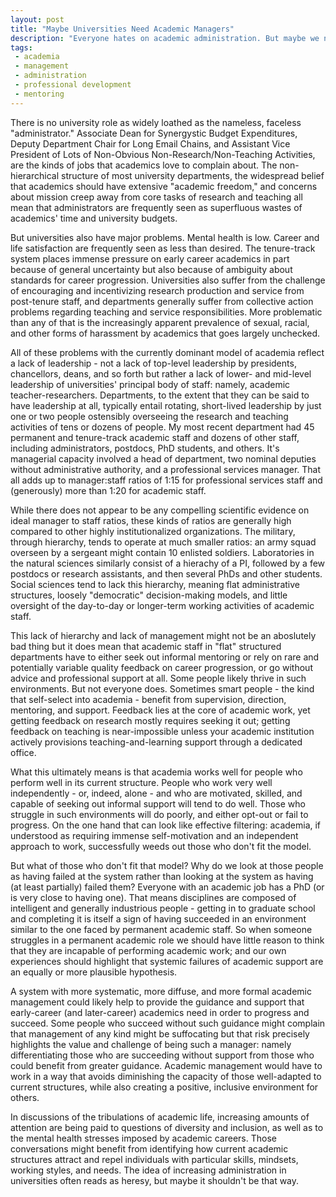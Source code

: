 ```yaml
---
layout: post
title: "Maybe Universities Need Academic Managers"
description: "Everyone hates on academic administration. But maybe we need academic managers more than we realize."
tags:
 - academia
 - management
 - administration
 - professional development
 - mentoring
---
```


There is no university role as widely loathed as the nameless, faceless "administrator." Associate Dean for Synergystic Budget Expenditures, Deputy Department Chair for Long Email Chains, and Assistant Vice President of Lots of Non-Obvious Non-Research/Non-Teaching Activities, are the kinds of jobs that academics love to complain about. The non-hierarchical structure of most university departments, the widespread belief that academics should have extensive "academic freedom," and concerns about mission creep away from core tasks of research and teaching all mean that administrators are frequently seen as superfluous wastes of academics' time and university budgets.

But universities also have major problems. Mental health is low. Career and life satisfaction are frequently seen as less than desired. The tenure-track system places immense pressure on early career academics in part because of general uncertainty but also because of ambiguity about standards for career progression. Universities also suffer from the challenge of encouraging and incentivizing research production and service from post-tenure staff, and departments generally suffer from collective action problems regarding teaching and service responsibilities. More problematic than any of that is the increasingly apparent prevalence of sexual, racial, and other forms of harassment by academics that goes largely unchecked.

All of these problems with the currently dominant model of academia reflect a lack of leadership - not a lack of top-level leadership by presidents, chancellors, deans, and so forth but rather a lack of lower- and mid-level leadership of universities' principal body of staff: namely, academic teacher-researchers. Departments, to the extent that they can be said to have leadership at all, typically entail rotating, short-lived leadership by just one or two people ostensibly overseeing the research and teaching activities of tens or dozens of people. My most recent department had 45 permanent and tenure-track academic staff and dozens of other staff, including administrators, postdocs, PhD students, and others. It's managerial capacity involved a head of department, two nominal deputies without administrative authority, and a professional services manager. That all adds up to manager:staff ratios of 1:15 for professional services staff and (generously) more than 1:20 for academic staff.

While there does not appear to be any compelling scientific evidence on ideal manager to staff ratios, these kinds of ratios are generally high compared to other highly institutionalized organizations. The military, through hierarchy, tends to operate at much smaller ratios: an army squad overseen by a sergeant might contain 10 enlisted soldiers. Laboratories in the natural sciences similarly consist of a hierachy of a PI, followed by a few postdocs or research assistants, and then several PhDs and other students. Social sciences tend to lack this hierarchy, meaning flat administrative structures, loosely "democratic" decision-making models, and little oversight of the day-to-day or longer-term working activities of academic staff.

This lack of hierarchy and lack of management might not be an aboslutely bad thing but it does mean that academic staff in "flat" structured departments have to either seek out informal mentoring or rely on rare and potentially variable quality feedback on career progression, or go without advice and professional support at all. Some people likely thrive in such environments. But not everyone does. Sometimes smart people - the kind that self-select into academia - benefit from supervision, direction, mentoring, and support. Feedback lies at the core of academic work, yet getting feedback on research mostly requires seeking it out; getting feedback on teaching is near-impossible unless your academic institution actively provisions teaching-and-learning support through a dedicated office.

What this ultimately means is that academia works well for people who perform well in its current structure. People who work very well independently - or, indeed, alone - and who are motivated, skilled, and capable of seeking out informal support will tend to do well. Those who struggle in such environments will do poorly, and either opt-out or fail to progress. On the one hand that can look like effective filtering: academia, if understood as requiring immense self-motivation and an independent approach to work, successfully weeds out those who don't fit the model.

But what of those who don't fit that model? Why do we look at those people as having failed at the system rather than looking at the system as having (at least partially) failed them? Everyone with an academic job has a PhD (or is very close to having one). That means disciplines are composed of intelligent and generally industrious people - getting in to graduate school and completing it is itself a sign of having succeeded in an environment similar to the one faced by permanent academic staff. So when someone struggles in a permanent academic role we should have little reason to think that they are incapable of performing academic work; and our own experiences should highlight that systemic failures of academic support are an equally or more plausible hypothesis.

A system with more systematic, more diffuse, and more formal academic management could likely help to provide the guidance and support that early-career (and later-career) academics need in order to progress and succeed. Some people who succeed without such guidance might complain that management of any kind might be suffocating but that risk precisely highlights the value and challenge of being such a manager: namely differentiating those who are succeeding without support from those who could benefit from greater guidance. Academic management would have to work in a way that avoids diminishing the capacity of those well-adapted to current structures, while also creating a positive, inclusive environment for others.

In discussions of the tribulations of academic life, increasing amounts of attention are being paid to questions of diversity and inclusion, as well as to the mental health stresses imposed by academic careers. Those conversations might benefit from identifying how current academic structures attract and repel individuals with particular skills, mindsets, working styles, and needs. The idea of increasing administration in universities often reads as heresy, but maybe it shouldn't be that way.
